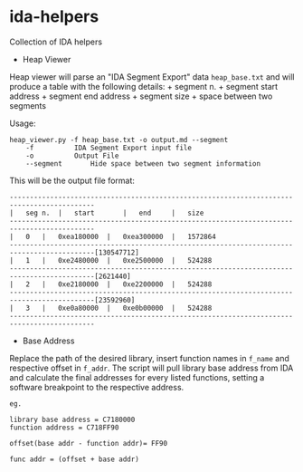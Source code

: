 # ida-helpers
Collection of IDA helpers

+ Heap Viewer

Heap viewer will parse an "IDA Segment Export" data `heap_base.txt` and will produce a table with the following details:
	+ segment n.
	+ segment start address
	+ segment end address
	+ segment size
	+ space between two segments

Usage:
```
heap_viewer.py -f heap_base.txt -o output.md --segment
	-f 			IDA Segment Export input file
	-o 			Output File
	--segment		Hide space between two segment information
```

This will be the output file format:
```
-------------------------------------------------------------------------------------------
|	seg n.	|	start		|	end		|	size
-------------------------------------------------------------------------------------------
|	0	|	0xea180000	|	0xea300000	|	1572864
-------------------------------------------------------------------------------------------[130547712]
|	1	|	0xe2480000	|	0xe2500000	|	524288
-------------------------------------------------------------------------------------------[2621440]
|	2	|	0xe2180000	|	0xe2200000	|	524288
-------------------------------------------------------------------------------------------[23592960]
|	3	|	0xe0a80000	|	0xe0b00000	|	524288
-------------------------------------------------------------------------------------------
```

+ Base Address

Replace the path of the desired library, insert function names in `f_name` and respective offset in `f_addr`. The script will pull library base address from IDA and calculate the final addresses for every listed functions, setting a software breakpoint to the respective address.

```
eg.

library base address = C7180000
function address = C718FF90

offset(base addr - function addr)= FF90

func addr = (offset + base addr)
```